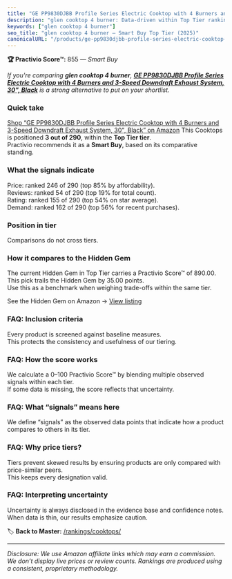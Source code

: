 ```yaml
---
title: "GE PP9830DJBB Profile Series Electric Cooktop with 4 Burners and 3-Speed Downdraft Exhaust System, 30\", Black"
description: "glen cooktop 4 burner: Data-driven within Top Tier ranking using the Practivio Score™. Positioned by quality, value, demand, findability, momentum."
keywords: ["glen cooktop 4 burner"]
seo_title: "glen cooktop 4 burner — Smart Buy Top Tier (2025)"
canonicalURL: "/products/ge-pp9830djbb-profile-series-electric-cooktop-with-4-burners-and-3-speed-downdraft-exhaust-system-30-black-B00W8T3Y8G/"
---
```


**🏆 Practivio Score™:** 855 — _Smart Buy_


*If you're comparing **glen cooktop 4 burner**, **[GE PP9830DJBB Profile Series Electric Cooktop with 4 Burners and 3-Speed Downdraft Exhaust System, 30", Black](https://www.amazon.com/dp/B00W8T3Y8G?tag=practivio-20)** is a strong alternative to put on your shortlist.*
### Quick take
[Shop “GE PP9830DJBB Profile Series Electric Cooktop with 4 Burners and 3-Speed Downdraft Exhaust System, 30", Black” on Amazon](https://www.amazon.com/dp/B00W8T3Y8G?tag=practivio-20)
This Cooktops is positioned **3 out of 290**, within the **Top Tier tier**.  
Practivio recommends it as a **Smart Buy**, based on its comparative standing.

### What the signals indicate
Price: ranked 246 of 290 (top 85% by affordability).  
Reviews: ranked 54 of 290 (top 19% for total count).  
Rating: ranked 155 of 290 (top 54% on star average).  
Demand: ranked 162 of 290 (top 56% for recent purchases).

### Position in tier
Comparisons do not cross tiers.

### How it compares to the Hidden Gem
The current Hidden Gem in Top Tier carries a Practivio Score™ of 890.00.  
This pick trails the Hidden Gem by 35.00 points.  
Use this as a benchmark when weighing trade-offs within the same tier.  

See the Hidden Gem on Amazon → [View listing](https://www.amazon.com/dp/B09ZBF3856?tag=practivio-20)

### FAQ: Inclusion criteria
Every product is screened against baseline measures.  
This protects the consistency and usefulness of our tiering.

### FAQ: How the score works
We calculate a 0–100 Practivio Score™ by blending multiple observed signals within each tier.  
If some data is missing, the score reflects that uncertainty.

### FAQ: What “signals” means here
We define “signals” as the observed data points that indicate how a product compares to others in its tier.

### FAQ: Why price tiers?
Tiers prevent skewed results by ensuring products are only compared with price-similar peers.  
This keeps every designation valid.

### FAQ: Interpreting uncertainty
Uncertainty is always disclosed in the evidence base and confidence notes.  
When data is thin, our results emphasize caution.


🏷️ **Back to Master:** [/rankings/cooktops/](/rankings/cooktops/)

---
_Disclosure: We use Amazon affiliate links which may earn a commission. We don’t display live prices or review counts. Rankings are produced using a consistent, proprietary methodology._
